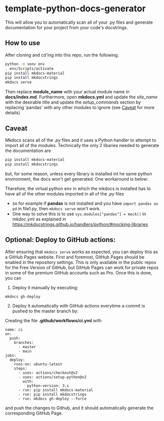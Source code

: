 # template-python-docs-generator

This will allow you to automatically scan all of your .py files and generate documentation for your project from your code's docstrings.

## How to use

After cloning and cd'ing into this repo, run the following.

```bash
python -m venv env
. env/Scripts/activate
pip install mkdocs-material
pip install mkdocstrings
mkdocs serve
```

Then replace **module_name** with your actual module name in **docs/index.md**. Furthermore, open **mkdocs.yml** and update the *site_name* with the desirable title and update the *setup_commands* section by replacing 'pandas' with any other modules to ignore (see  [Caveat](##Caveat) for more details)

## Caveat

Mkdocs scans all of the *.py* files and it uses a Python handler to attempt to import
all of the modules. Technically the only 2 libaries needed to generate the documentation are

```bash
pip install mkdocs-material
pip install mkdocstrings
```

but, for some reason, unless every library is installed int he same python environment, the docs won't get generated. One workaround is below:

Therefore, the virtual python env in which the mkdocs is installed has to have all of the other modules imported in all of the *.py* files

* so for example if **pandas** is not installed and you have ```import pandas as pd``` in file1.py, then `mkdocs serve` won't work.
* One way to solve this is to use `sys.modules["pandas"] = mock()` in mkdoc.yml as explained in https://mkdocstrings.github.io/handlers/python/#mocking-libraries

## Optional: Deploy to GitHub actions:

After ensuring that ```mkdocs serve``` works as expected, you can deploy this as a GitHub Pages website. First and foremost, GitHub Pages should be enabled in the repository settings. This is only available in the public repos for the Free Version of GitHub, but GitHub Pages can work for private repos in some of the premium GitHub accounts such as Pro. Once this is done, you can

1. Deploy it manually by executing:

```bash
mkdocs gh-deploy
```

2. Deploy it automatically with GitHub actions everytime a commit is pushed to the master branch by:

Creating the file **.github/workflows/ci.yml**
with
```
name: ci
on:
  push:
    branches:
      - master
      - main
jobs:
  deploy:
    runs-on: ubuntu-latest
    steps:
      - uses: actions/checkout@v2
      - uses: actions/setup-python@v2
        with:
          python-version: 3.x
      - run: pip install mkdocs-material
      - run: pip install mkdocstrings
      - run: mkdocs gh-deploy --force
```
and push the changes to Github, and it should automatically generate the corresponding GitHub Page.